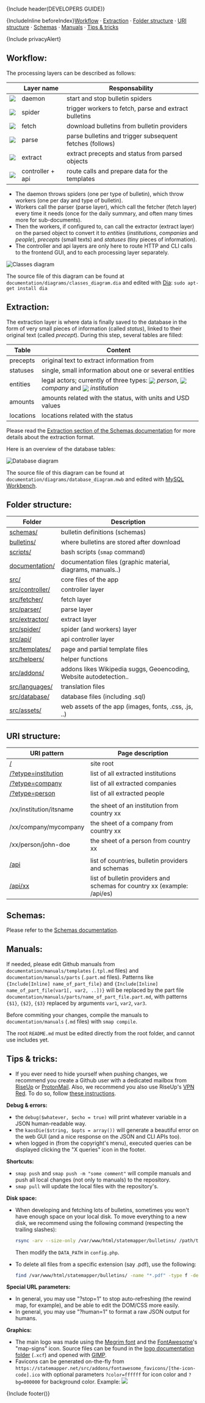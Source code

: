 {Include header(DEVELOPERS GUIDE)}

{IncludeInline beforeIndex}[Workflow](#workflow) · [Extraction](#extraction) · [Folder structure](#folder-structure) · [URI structure](#uri-structure) · [Schemas](#schemas) · [Manuals](#manuals) · [Tips & tricks](#tips--tricks)

{Include privacyAlert}


## Workflow:

The processing layers can be described as follows:

| | Layer name | Responsability |
| -------- | ---- | --- |
| <img src="https://statemapper.net/src/addons/fontawesome_favicons/terminal.ico" valign="middle" /> | daemon | start and stop bulletin spiders |
| <img src="https://statemapper.net/src/addons/fontawesome_favicons/bug.ico" valign="middle" /> | spider | trigger workers to fetch, parse and extract bulletins |
| <img src="https://statemapper.net/src/addons/fontawesome_favicons/cloud-download.ico" valign="middle" /> | fetch | download bulletins from bulletin providers |
| <img src="https://statemapper.net/src/addons/fontawesome_favicons/tree.ico" valign="middle" /> | parse | parse bulletins and trigger subsequent fetches (follows) |
| <img src="https://statemapper.net/src/addons/fontawesome_favicons/magic.ico" valign="middle" /> | extract | extract precepts and status from parsed objects |
| <img src="https://statemapper.net/src/addons/fontawesome_favicons/usb.ico" valign="middle" /> | controller + api | route calls and prepare data for the templates |

- The daemon throws spiders (one per type of bulletin), which throw workers (one per day and type of bulletin). 
- Workers call the parser (parse layer), which call the fetcher (fetch layer) every time it needs (once for the daily summary, and often many times more for sub-documents).
- Then the workers, if configured to, can call the extractor (extract layer) on the parsed object to convert it to *entities* (*institutions*, *companies* and *people*), *precepts* (small texts) and *statuses* (tiny pieces of information). 
- The controller and api layers are only here to route HTTP and CLI calls to the frontend GUI, and to each processing layer separately.

![Classes diagram](../diagrams/classes_diagram.png)

The source file of this diagram can be found at ```documentation/diagrams/classes_diagram.dia``` and edited with [Dia](http://dia-installer.de/download/linux.html): ```sudo apt-get install dia```


## Extraction:

The extraction layer is where data is finally saved to the database in the form of very small pieces of information (called *status*), linked to their original text (called *precept*). During this step, several tables are filled:

| Table | Content |
| ---- | ----- |
| precepts | original text to extract information from |
| statuses | single, small information about one or several entities |
| entities | legal actors; currently of three types: <img src="https://statemapper.net/src/addons/fontawesome_favicons/user-circle-o.ico" valign="middle" /> *person*, <img src="https://statemapper.net/src/addons/fontawesome_favicons/industry.ico" valign="middle" /> *company* and <img src="https://statemapper.net/src/addons/fontawesome_favicons/university.ico" valign="middle" /> *institution* |
| amounts | amounts related with the status, with units and USD values |
| locations | locations related with the status |

Please read the [Extraction section of the Schemas documentation](SCHEMAS.md#extraction-format) for more details about the extraction format.

Here is an overview of the database tables:

![Database diagram](../diagrams/database_diagram.png)

The source file of this diagram can be found at ```documentation/diagrams/database_diagram.mwb``` and edited with [MySQL Workbench](https://www.mysql.com/products/workbench/design/).


## Folder structure:

| Folder | Description |
| ------- | ------ |
| [schemas/](../../schemas) | bulletin definitions (schemas) |
| [bulletins/](../../bulletins) | where bulletins are stored after download |
| [scripts/](../../scripts) | bash scripts (```smap``` command) |
| [documentation/](../../documentation) | documentation files (graphic material, diagrams, manuals..) |
| [src/](../../src) | core files of the app |
| [src/controller/](../../src/controller) | controller layer |
| [src/fetcher/](../../src/fetcher) | fetch layer |
| [src/parser/](../../src/parser) | parse layer |
| [src/extractor/](../../src/extractor) | extract layer |
| [src/spider/](../../src/spider) | spider (and workers) layer |
| [src/api/](../../src/api) | api controller layer |
| [src/templates/](../../src/templates) | page and partial template files |
| [src/helpers/](../../src/helpers) | helper functions |
| [src/addons/](../../src/addons) | addons likes Wikipedia suggs, Geoencoding, Website autodetection..  |
| [src/languages/](../../src/languages) | translation files |
| [src/database/](../../src/database) | database files (including .sql) |
| [src/assets/](../../src/assets) | web assets of the app (images, fonts, .css, .js, ..) |


## URI structure:

| URI pattern  | Page description |
| ------------- | ------------- |
| [/](https://statemapper.net/) | site root |
| [/?etype=institution](https://statemapper.net/?etype=institution) | list of all extracted institutions |
| [/?etype=company](https://statemapper.net/?etype=company) | list of all extracted companies |
| [/?etype=person](https://statemapper.net/?etype=person) | list of all extracted people |
| | |
| /xx/institution/itsname | the sheet of an institution from country xx |
| /xx/company/mycompany	| the sheet of a company from country xx |
| /xx/person/john-doe | the sheet of a person from country xx |
| | |
| [/api](https://statemapper.net/api) | list of countries, bulletin providers and schemas |
| [/api/xx](https://statemapper.net/api/es) | list of bulletin providers and schemas for country xx (example: /api/es) |


## Schemas:

Please refer to the [Schemas documentation](SCHEMAS.md#top).


## Manuals:

If needed, please edit Github manuals from ```documentation/manuals/templates``` (```.tpl.md``` files) and ```documentation/manuals/parts``` (```.part.md``` files). Patterns like ```{Include[Inline] name_of_part_file}``` and ```{Include[Inline] name_of_part_file(var1[, var2, ..])}``` will be replaced by the part file ```documentation/manuals/parts/name_of_part_file.part.md```, with patterns ```{$1}```, ```{$2}```, ```{$3}``` replaced by arguments ```var1```, ```var2```, ```var3```.

Before commiting your changes, compile the manuals to ```documentation/manuals``` (```.md``` files) with ```smap compile```. 

The root ```README.md``` must be edited directly from the root folder, and cannot use includes yet.


## Tips & tricks:

* If you ever need to hide yourself when pushing changes, we recommend you create a Github user with a dedicated mailbox from [RiseUp](https://account.riseup.net/user/new) or [ProtonMail](https://protonmail.com/signup). Also, we recommend you also use RiseUp's [VPN Red](https://riseup.net/en/vpn). To do so, follow [these instructions](https://riseup.net/en/vpn/vpn-red/linux).

**Debug & errors:**

* the ```debug($whatever, $echo = true)``` will print whatever variable in a JSON human-readable way.
* the ```kaosDie($string, $opts = array())``` will generate a beautiful error on the web GUI (and a nice response on the JSON and CLI APIs too).
* when logged in (from the copyright's menu), executed queries can be displayed clicking the "X queries" icon in the footer.

**Shortcuts:**

* ```smap push``` and ```smap push -m "some comment"``` will compile manuals and push all local changes (not only to manuals) to the repository.
* ```smap pull``` will update the local files with the repository's.

**Disk space:**

* When developing and fetching lots of bulletins, sometimes you won't have enough space on your local disk.
   To move everything to a new disk, we recommend using the following command (respecting the trailing slashes):

   ```bash
   rsync -arv --size-only /var/www/html/statemapper/bulletins/ /path/to/your/external_disk/statemapper/bulletins
   ```

   Then modify the ```DATA_PATH``` in ```config.php```.

* To delete all files from a specific extension (say .pdf), use the following:

   ```bash
   find /var/www/html/statemapper/bulletins/ -name "*.pdf" -type f -delete
   ```

**Special URL parameters:**

* In general, you may use "?stop=1" to stop auto-refreshing (the rewind map, for example), and be able to edit the DOM/CSS more easily.
* In general, you may use "?human=1" to format a raw JSON output for humans.

**Graphics:**

* The main logo was made using the [Megrim font](../../src/assets/font/megrim) and the [FontAwesome](http://fontawesome.io/icons/)'s "map-signs" icon. Source files can be found in the [logo documentation folder](../logo) (```.xcf```) and opened with [GIMP](https://www.gimp.org/).
* Favicons can be generated on-the-fly from ```https://statemapper.net/src/addons/fontawesome_favicons/[the-icon-code].ico``` with optional parameters ```?color=ffffff``` for icon color and ```?bg=000000``` for background color. Example: <a href="https://statemapper.net/src/addons/fontawesome_favicons/home.ico?bg=DEDEDE&color=D20075"><img src="https://statemapper.net/src/addons/fontawesome_favicons/home.ico?bg=DEDEDE&color=D20075" /></a>

{Include footer()}
